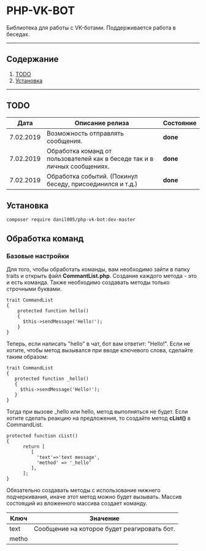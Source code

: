 

#  PHP-VK-BOT

Библиотека для работы с VK-ботами.
Поддерживается работа в беседах.
___

##  Содержание

 1. [TODO](#todo)
 2. [Установка](#%D0%A3%D1%81%D1%82%D0%B0%D0%BD%D0%BE%D0%B2%D0%BA%D0%B0)

___
## TODO
|Дата|Описание релиза |Состояние 
|:--:|--|--|
| 7.02.2019 |Возможность отправлять сообщения.  |**done**
| 7.02.2019 |Обработка команд от пользователей как в беседе так и в личных сообщениях.  |**done**
| 7.02.2019 |Обработка событий. (Покинул беседу, присоединился и т.д.)  |**done**

## Установка
  ``` 
composer require danil005/php-vk-bot:dev-master
 ```

## Обработка команд
### Базовые настройки
Для того, чтобы обработать команды, вам необходимо зайти в папку traits и открыть файл **CommantList.php**.  Создание каждого метода - это и есть команда. Также необходимо создавать методы только строчными буквами.
```
trait CommandList  
{  
	protected function hello()  
    {  
	  $this->sendMessage('Hello!');  
	}
}
 ```
 Теперь, если написать "hello" в чат, бот вам ответит: "Hello!".
 Если не хотите, чтобы метод вызывался при вводе ключевого слова, сделайте таким образом:
 ```
trait CommandList  
{  
	protected function _hello()  
    {  
	  $this->sendMessage('Hello!');  
	}
}
 ```
 Тогда при вызове _hello или hello, метод выполняться не будет.
Если хотите сделать реакцию на предложения, то создайте метод **cList()** в CommandList.
```
protected function cList()  
{  
	  return [  
		 [
		   'text'=>'text message',  
		   'method' => '_hello'  
		 ],  
	  ];
}
 ```
 Обязательно создавать методы с использование нижнего подчеркивания, иначе этот метод можно будет вызывать.
 Массив состоящий из вложенного массива создает команду.
 
|Ключ|Значение  |
|--|--|
|text|Сообщение на которое будет реагировать бот.|
|metho|

<!--stackedit_data:
eyJoaXN0b3J5IjpbMzExMDYyMzAyLC04OTgyNzEyNDYsLTUxMz
Y5NjA0OCwtNzkwODkxNTAxLC0xMzk4MzUyNjldfQ==
-->